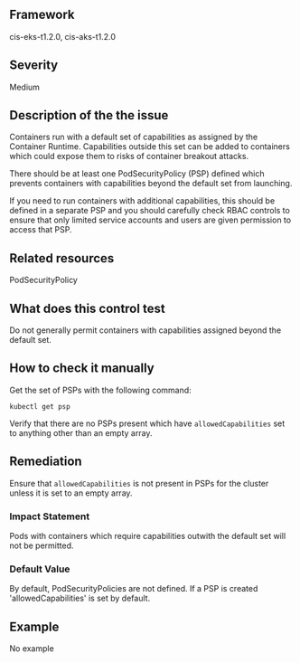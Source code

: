 ## Framework
cis-eks-t1.2.0, cis-aks-t1.2.0
 
## Severity
Medium

## Description of the the issue
Containers run with a default set of capabilities as assigned by the Container Runtime. Capabilities outside this set can be added to containers which could expose them to risks of container breakout attacks.

 There should be at least one PodSecurityPolicy (PSP) defined which prevents containers with capabilities beyond the default set from launching.

 If you need to run containers with additional capabilities, this should be defined in a separate PSP and you should carefully check RBAC controls to ensure that only limited service accounts and users are given permission to access that PSP.
 
## Related resources
PodSecurityPolicy
 
## What does this control test
Do not generally permit containers with capabilities assigned beyond the default set.
 
## How to check it manually
Get the set of PSPs with the following command:

 
```
kubectl get psp

```
 Verify that there are no PSPs present which have `allowedCapabilities` set to anything other than an empty array.
## Remediation
Ensure that `allowedCapabilities` is not present in PSPs for the cluster unless it is set to an empty array.
 
### Impact Statement
Pods with containers which require capabilities outwith the default set will not be permitted.
### Default Value
By default, PodSecurityPolicies are not defined. If a PSP is created 'allowedCapabilities' is set by default.
## Example
No example

